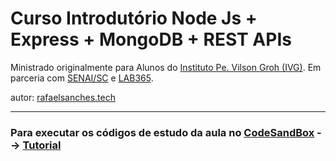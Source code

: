 # Curso Introdutório Node Js + Express + MongoDB + REST APIs

Ministrado originalmente para Alunos do [Instituto Pe. Vilson Groh (IVG)](https://www.linkedin.com/in/redeivg/). 
Em parceria com [SENAI/SC](https://www.linkedin.com/school/senai-sc/) e [LAB365](https://www.linkedin.com/company/lab365/).

autor: [rafaelsanches.tech](https://rafaelsanches.tech)
___

### Para executar os códigos de estudo da aula no [CodeSandBox](https://codesandbox.io/) --> [Tutorial](/Tutorial/CodeSandBox.md)